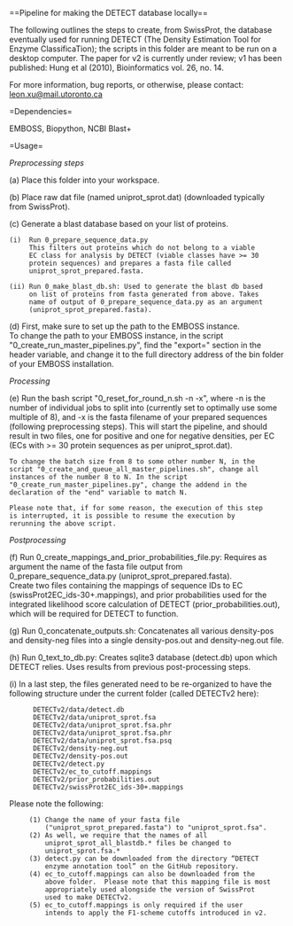 ==Pipeline for making the DETECT database locally==

The following outlines the steps to create, from SwissProt, the database eventually used for running DETECT (The Density Estimation Tool for Enzyme ClassificaTion); the scripts in this folder are meant to be run on a desktop computer.  The paper for v2 is currently under review; v1 has been published: Hung et al (2010), Bioinformatics vol. 26, no. 14.

For more information, bug reports, or otherwise, please contact: leon.xu@mail.utoronto.ca


=Dependencies=

EMBOSS, Biopython, NCBI Blast+

=Usage=

*Preprocessing steps*

(a) Place this folder into your workspace.

(b) Place raw dat file (named uniprot_sprot.dat) (downloaded typically    
    from SwissProt). 
	
(c) Generate a blast database based on your list of proteins.

    (i)  Run 0_prepare_sequence_data.py
         This filters out proteins which do not belong to a viable 
         EC class for analysis by DETECT (viable classes have >= 30 
         protein sequences) and prepares a fasta file called 
         uniprot_sprot_prepared.fasta.
		 
    (ii) Run 0_make_blast_db.sh: Used to generate the blast db based 
         on list of proteins from fasta generated from above. Takes 
         name of output of 0_prepare_sequence_data.py as an argument 
         (uniprot_sprot_prepared.fasta).
		 
(d) First, make sure to set up the path to the EMBOSS instance.  
    To change the path to your EMBOSS instance, in the script 
    "0_create_run_master_pipelines.py", find the "export=" section in 
    the header variable, and change it to the full directory address 
    of the bin folder of your EMBOSS installation.

*Processing*

(e) Run the bash script "0_reset_for_round_n.sh -n -x", where -n is 
    the number of individual jobs to split into (currently set to 
    optimally use some multiple of 8), and -x is the fasta filename of 
    your prepared sequences (following preprocessing steps). 
    This will start the pipeline, and should result in two files, one 
    for positive and one for negative densities, per EC (ECs with 
    >= 30 protein sequences as per uniprot_sprot.dat). 

    To change the batch size from 8 to some other number N, in the 
    script "0_create_and_queue_all_master_pipelines.sh", change all 
    instances of the number 8 to N. In the script 
    "0_create_run_master_pipelines.py", change the addend in the 
    declaration of the "end" variable to match N.

    Please note that, if for some reason, the execution of this step    
    is interrupted, it is possible to resume the execution by 
    rerunning the above script.

*Postprocessing*

(f) Run 0_create_mappings_and_prior_probabilities_file.py: 
         Requires as argument the name of the fasta file output from 
         0_prepare_sequence_data.py (uniprot_sprot_prepared.fasta).  
         Create two files containing the mappings of sequence IDs to 
         EC (swissProt2EC_ids-30+.mappings), and prior probabilities 
         used for the integrated likelihood score calculation of 
         DETECT (prior_probabilities.out), which will be required for 
         DETECT to function.

(g) Run 0_concatenate_outputs.sh: 
         Concatenates all various density-pos and density-neg files 
         into a single density-pos.out and density-neg.out file.

(h) Run 0_text_to_db.py: 
         Creates sqlite3 database (detect.db) upon which DETECT 
         relies.  Uses results from previous post-processing steps.

(i) In a last step, the files generated need to be re-organized to 
    have the following structure under the current folder (called
    DETECTv2 here):

          DETECTv2/data/detect.db
          DETECTv2/data/uniprot_sprot.fsa
          DETECTv2/data/uniprot_sprot.fsa.phr
          DETECTv2/data/uniprot_sprot.fsa.phr
          DETECTv2/data/uniprot_sprot.fsa.psq
          DETECTv2/density-neg.out
          DETECTv2/density-pos.out
          DETECTv2/detect.py
          DETECTv2/ec_to_cutoff.mappings
          DETECTv2/prior_probabilities.out
          DETECTv2/swissProt2EC_ids-30+.mappings

Please note the following:

         (1) Change the name of your fasta file 
             ("uniprot_sprot_prepared.fasta") to "uniprot_sprot.fsa".
         (2) As well, we require that the names of all 
             uniprot_sprot_all_blastdb.* files be changed to 
             uniprot_sprot.fsa.*
         (3) detect.py can be downloaded from the directory “DETECT 
             enzyme annotation tool” on the GitHub repository.
         (4) ec_to_cutoff.mappings can also be downloaded from the 
             above folder.  Please note that this mapping file is most 
             appropriately used alongside the version of SwissProt 
             used to make DETECTv2.  
         (5) ec_to_cutoff.mappings is only required if the user 
             intends to apply the F1-scheme cutoffs introduced in v2.  

